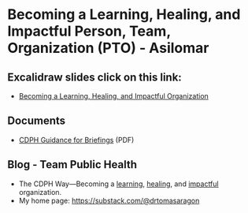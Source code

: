 # Becoming a Learning, Healing, and Impactful Person, Team, Organization (PTO) - Asilomar 

## Excalidraw slides click on this link:
- [Becoming a Learning, Healing, and Impactful Organization](https://link.excalidraw.com/p/readonly/WN9Qno7Jv9pqT2zuvVHr)

## Documents
- [CDPH Guidance for Briefings](https://app.box.com/s/01cyuwzcjwkpd62pnj95bb5r4nulb4tj) (PDF)

## Blog - Team Public Health

- The CDPH Way—Becoming a [learning](https://teampublichealth.substack.com/t/learning), [healing](https://teampublichealth.substack.com/t/healing), and [impactful](https://teampublichealth.substack.com/t/t/impactful) organization.
- My home page: https://substack.com/@drtomasaragon
